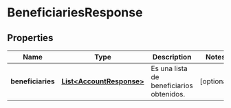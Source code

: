# BeneficiariesResponse

## Properties
Name | Type | Description | Notes
------------ | ------------- | ------------- | -------------
**beneficiaries** | [**List&lt;AccountResponse&gt;**](AccountResponse.md) | Es una lista de beneficiarios obtenidos. |  [optional]
